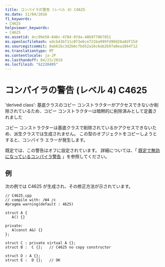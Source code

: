 ```yaml
---
title: コンパイラの警告 (レベル 4) C4625
ms.date: 11/04/2016
f1_keywords:
- C4625
helpviewer_keywords:
- C4625
ms.assetid: 4cc99e50-846c-4784-97da-48b977067851
ms.openlocfilehash: edcb43bf11c073e6ce721ba999fd99d28a8df15d
ms.sourcegitcommit: 0ab61bc3d2b6cfbd52a16c6ab2b97a8ea1864f12
ms.translationtype: MT
ms.contentlocale: ja-JP
ms.lasthandoff: 04/23/2019
ms.locfileid: "62220495"
---
```

# <a name="compiler-warning-level-4-c4625"></a>コンパイラの警告 (レベル 4) C4625

'derived class': 基底クラスのコピー コンストラクターがアクセスできないか削除されているため、コピー コンストラクターは暗黙的に削除済みとして定義されました

コピー コンストラクターは基底クラスで削除されているかアクセスできないため、派生クラスでは生成されません。 この型のオブジェクトをコピーしようとすると、コンパイラ エラーが発生します。

既定では、この警告はオフに設定されています。 詳細については、「 [既定で無効になっているコンパイラ警告](../../preprocessor/compiler-warnings-that-are-off-by-default.md) 」を参照してください。

## <a name="example"></a>例

次の例では C4625 が生成され、その修正方法が示されています。

```
// C4625.cpp
// compile with: /W4 /c
#pragma warning(default : 4625)

struct A {
   A() {}

private:
   A(const A&) {}
};

struct C : private virtual A {};
struct B :  C {};   // C4625 no copy constructor

struct D : A {};
struct E :  D {};   // OK
```
